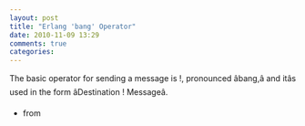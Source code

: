 ```yaml
---
layout: post
title: "Erlang 'bang' Operator"
date: 2010-11-09 13:29
comments: true
categories: 
---
```


The basic operator for sending a message is !, pronounced âbang,â and itâs used in the form âDestination ! Messageâ.


- from 

